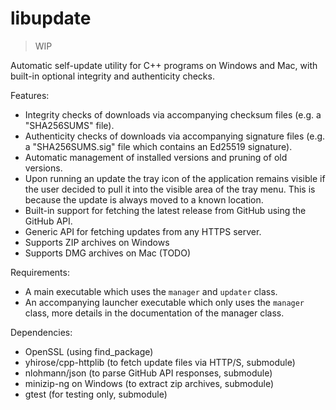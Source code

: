 # libupdate

> WIP

Automatic self-update utility for C++ programs on Windows and Mac,
with built-in optional integrity and authenticity checks.

Features:
- Integrity checks of downloads via accompanying checksum files
  (e.g. a "SHA256SUMS" file).
- Authenticity checks of downloads via accompanying signature files
  (e.g. a "SHA256SUMS.sig" file which contains an Ed25519 signature).
- Automatic management of installed versions and pruning of old versions.
- Upon running an update the tray icon of the application remains visible
  if the user decided to pull it into the visible area of the tray menu.
  This is because the update is always moved to a known location.
- Built-in support for fetching the latest release from GitHub
  using the GitHub API.
- Generic API for fetching updates from any HTTPS server.
- Supports ZIP archives on Windows
- Supports DMG archives on Mac (TODO)

Requirements:
- A main executable which uses the `manager` and `updater` class.
- An accompanying launcher executable which only uses the `manager` class,
  more details in the documentation of the manager class.

Dependencies:
- OpenSSL (using find_package)
- yhirose/cpp-httplib (to fetch update files via HTTP/S, submodule)
- nlohmann/json (to parse GitHub API responses, submodule)
- minizip-ng on Windows (to extract zip archives, submodule)
- gtest (for testing only, submodule)
